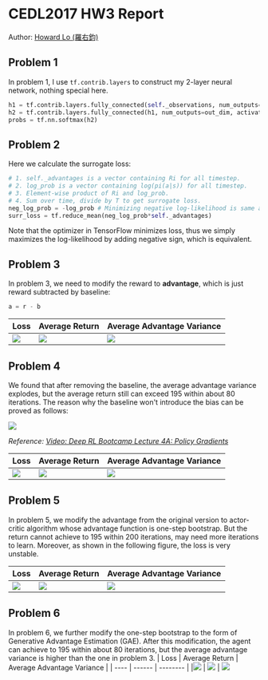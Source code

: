 # CEDL2017 HW3 Report
Author: [Howard Lo (羅右鈞)](https://www.facebook.com/yuchunlo1206)

## Problem 1
In problem 1, I use `tf.contrib.layers` to construct my 2-layer neural network, nothing special here.
```python
h1 = tf.contrib.layers.fully_connected(self._observations, num_outputs=hidden_dim, activation_fn=tf.tanh)
h2 = tf.contrib.layers.fully_connected(h1, num_outputs=out_dim, activation_fn=None)
probs = tf.nn.softmax(h2)
```

## Problem 2
Here we calculate the surrogate loss:
```python
# 1. self._advantages is a vector containing Ri for all timestep.
# 2. log_prob is a vector containing log(pi(a|s)) for all timestep.  
# 3. Element-wise product of Ri and log_prob.
# 4. Sum over time, divide by T to get surrogate loss.
neg_log_prob = -log_prob # Minimizing negative log-likelihood is same as maximizing log-likelihood.
surr_loss = tf.reduce_mean(neg_log_prob*self._advantages)
```
Note that the optimizer in TensorFlow minimizes loss, thus we simply maximizes the log-likelihood by adding negative sign, which is equivalent.

## Problem 3
In problem 3, we need to modify the reward to **advantage**, which is just reward subtracted by baseline:
```python
a = r - b
```

| Loss | Average Return | Average Advantage Variance |
| ---- | ------ | -------- |
|![](https://i.imgur.com/CI5SzP1.png) | ![](https://i.imgur.com/ecYw6FZ.png) | ![](https://i.imgur.com/3K5Hlp8.png)

## Problem 4
We found that after removing the baseline, the average advantage variance explodes, but the average return still can exceed 195 within about 80 iterations. The reason why the baseline won't introduce the bias can be proved as follows:

![](https://i.imgur.com/RILUrd9.jpg)

*Reference: [Video: Deep RL Bootcamp Lecture 4A: Policy Gradients](https://www.youtube.com/watch?v=S_gwYj1Q-44)*

| Loss | Average Return | Average Advantage Variance |
| ---- | ------ | -------- |
| ![](https://i.imgur.com/oRClDgo.png) |![](https://i.imgur.com/TVwJWpp.png) |![](https://i.imgur.com/ZVIds7Y.png)

## Problem 5
In problem 5, we modify the advantage from the original version to actor-critic algorithm whose advantage function is one-step bootstrap. But the return cannot achieve to 195 within 200 iterations, may need more iterations to learn. Moreover, as shown in the following figure, the loss is very unstable.

| Loss | Average Return | Average Advantage Variance |
| ---- | ------ | -------- |
| ![](https://i.imgur.com/BYYoKv9.png) | ![](https://i.imgur.com/oZ2AaGT.png) | ![](https://i.imgur.com/yRGRWIY.png)

## Problem 6
In problem 6, we further modify the one-step bootstrap to the form of Generative Advantage Estimation (GAE). After this modification, the agent can achieve to 195 within about 80 iterations, but the average advantage variance is higher than the one in problem 3.
| Loss | Average Return | Average Advantage Variance |
| ---- | ------ | -------- |
|![](https://i.imgur.com/rFjgB4E.png) | ![](https://i.imgur.com/O0FqYC9.png) | ![](https://i.imgur.com/uFMMSvU.png)
